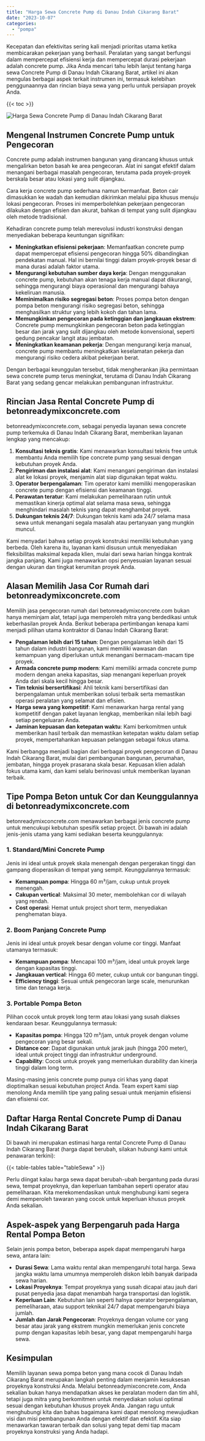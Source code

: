 ```yaml
---
title: "Harga Sewa Concrete Pump di Danau Indah Cikarang Barat"
date: "2023-10-07"
categories: 
  - "pompa"
---
```


Kecepatan dan efektivitas sering kali menjadi prioritas utama ketika membicarakan pekerjaan yang berhasil. Peralatan yang sangat berfungsi dalam mempercepat efisiensi kerja dan mempercepat durasi pekerjaan adalah concrete pump. Jika Anda mencari tahu lebih lanjut tentang harga sewa Concrete Pump di Danau Indah Cikarang Barat, artikel ini akan mengulas berbagai aspek terkait instrumen ini, termasuk kelebihan penggunaannya dan rincian biaya sewa yang perlu untuk persiapan proyek Anda.

{{< toc >}}

![Harga Sewa Concrete Pump di Danau Indah Cikarang Barat](https://betoncor8.github.io/pump/concrete-pump%20(10).png)

## Mengenal Instrumen Concrete Pump untuk Pengecoran

Concrete pump adalah instrumen bangunan yang dirancang khusus untuk mengalirkan beton basah ke area pengecoran. Alat ini sangat efektif dalam menangani berbagai masalah pengecoran, terutama pada proyek-proyek berskala besar atau lokasi yang sulit dijangkau.

Cara kerja concrete pump sederhana namun bermanfaat. Beton cair dimasukkan ke wadah dan kemudian dikirimkan melalui pipa khusus menuju lokasi pengecoran. Proses ini memperbolehkan pekerjaan pengecoran dilakukan dengan efisien dan akurat, bahkan di tempat yang sulit dijangkau oleh metode tradisional.

Kehadiran concrete pump telah merevolusi industri konstruksi dengan menyediakan beberapa keuntungan signifikan:

- **Meningkatkan efisiensi pekerjaan**: Memanfaatkan concrete pump dapat mempercepat efisiensi pengecoran hingga 50% dibandingkan pendekatan manual. Hal ini bernilai tinggi dalam proyek-proyek besar di mana durasi adalah faktor utama.
- **Mengurangi kebutuhan sumber daya kerja**: Dengan menggunakan concrete pump, kebutuhan akan tenaga kerja manual dapat dikurangi, sehingga mengurangi biaya operasional dan mengurangi bahaya kekeliruan manusia.
- **Meminimalkan risiko segregasi beton**: Proses pompa beton dengan pompa beton mengurangi risiko segregasi beton, sehingga menghasilkan struktur yang lebih kokoh dan tahan lama.
- **Memungkinkan pengecoran pada ketinggian dan jangkauan ekstrem**: Concrete pump memungkinkan pengecoran beton pada ketinggian besar dan jarak yang sulit dijangkau oleh metode konvensional, seperti gedung pencakar langit atau jembatan.
- **Meningkatkan keamanan pekerja**: Dengan mengurangi kerja manual, concrete pump membantu meningkatkan keselamatan pekerja dan mengurangi risiko cedera akibat pekerjaan berat.

Dengan berbagai keunggulan tersebut, tidak mengherankan jika permintaan sewa concrete pump terus meningkat, terutama di Danau Indah Cikarang Barat yang sedang gencar melakukan pembangunan infrastruktur.

## Rincian Jasa Rental Concrete Pump di betonreadymixconcrete.com

betonreadymixconcrete.com, sebagai penyedia layanan sewa concrete pump terkemuka di Danau Indah Cikarang Barat, memberikan layanan lengkap yang mencakup:

1. **Konsultasi teknis gratis**: Kami menawarkan konsultasi teknis free untuk membantu Anda memilih tipe concrete pump yang sesuai dengan kebutuhan proyek Anda.
2. **Pengiriman dan instalasi alat**: Kami menangani pengiriman dan instalasi alat ke lokasi proyek, menjamin alat siap digunakan tepat waktu.
3. **Operator berpengalaman**: Tim operator kami memiliki mengoperasikan concrete pump dengan efisiensi dan keamanan tinggi.
4. **Perawatan teratur**: Kami melakukan pemeliharaan rutin untuk memastikan kinerja optimal alat selama masa sewa, sehingga menghindari masalah teknis yang dapat menghambat proyek.
5. **Dukungan teknis 24/7**: Dukungan teknis kami ada 24/7 selama masa sewa untuk menangani segala masalah atau pertanyaan yang mungkin muncul.

Kami menyadari bahwa setiap proyek konstruksi memiliki kebutuhan yang berbeda. Oleh karena itu, layanan kami disusun untuk menyediakan fleksibilitas maksimal kepada klien, mulai dari sewa harian hingga kontrak jangka panjang. Kami juga menawarkan opsi penyesuaian layanan sesuai dengan ukuran dan tingkat kerumitan proyek Anda.

## Alasan Memilih Jasa Cor Rumah dari betonreadymixconcrete.com

Memilih jasa pengecoran rumah dari betonreadymixconcrete.com bukan hanya meminjam alat, tetapi juga memperoleh mitra yang berdedikasi untuk keberhasilan proyek Anda. Berikut beberapa pertimbangan kenapa kami menjadi pilihan utama kontraktor di Danau Indah Cikarang Barat:

- **Pengalaman lebih dari 15 tahun**: Dengan pengalaman lebih dari 15 tahun dalam industri bangunan, kami memiliki wawasan dan kemampuan yang diperlukan untuk menangani bermacam-macam tipe proyek.
- **Armada concrete pump modern**: Kami memiliki armada concrete pump modern dengan aneka kapasitas, siap menangani keperluan proyek Anda dari skala kecil hingga besar.
- **Tim teknisi bersertifikasi**: Ahli teknik kami bersertifikasi dan berpengalaman untuk memberikan solusi terbaik serta memastikan operasi peralatan yang selamat dan efisien.
- **Harga sewa yang kompetitif**: Kami menawarkan harga rental yang kompetitif dengan paket layanan lengkap, memberikan nilai lebih bagi setiap pengeluaran Anda.
- **Jaminan kepuasan dan ketepatan waktu**: Kami berkomitmen untuk memberikan hasil terbaik dan memastikan ketepatan waktu dalam setiap proyek, mempertahankan kepuasan pelanggan sebagai fokus utama.

Kami berbangga menjadi bagian dari berbagai proyek pengecoran di Danau Indah Cikarang Barat, mulai dari pembangunan bangunan, perumahan, jembatan, hingga proyek prasarana skala besar. Kepuasan klien adalah fokus utama kami, dan kami selalu berinovasi untuk memberikan layanan terbaik.

## Tipe Pompa Beton untuk Cor dan Keunggulannya di betonreadymixconcrete.com

betonreadymixconcrete.com menawarkan berbagai jenis concrete pump untuk mencukupi kebutuhan spesifik setiap project. Di bawah ini adalah jenis-jenis utama yang kami sediakan beserta keunggulannya:

### 1\. Standard/Mini Concrete Pump

Jenis ini ideal untuk proyek skala menengah dengan pergerakan tinggi dan gampang dioperasikan di tempat yang sempit. Keunggulannya termasuk:

- **Kemampuan pompa**: Hingga 60 m³/jam, cukup untuk proyek menengah.
- **Cakupan vertical**: Maksimal 30 meter, membolehkan cor di wilayah yang rendah.
- **Cost operasi**: Hemat untuk project short term, menyediakan penghematan biaya.

### 2\. Boom Panjang Concrete Pump

Jenis ini ideal untuk proyek besar dengan volume cor tinggi. Manfaat utamanya termasuk:

- **Kemampuan pompa**: Mencapai 100 m³/jam, ideal untuk proyek large dengan kapasitas tinggi.
- **Jangkauan vertical**: Hingga 60 meter, cukup untuk cor bangunan tinggi.
- **Efficiency tinggi**: Sesuai untuk pengecoran large scale, menurunkan time dan tenaga kerja.

### 3\. Portable Pompa Beton

Pilihan cocok untuk proyek long term atau lokasi yang susah diakses kendaraan besar. Keunggulannya termasuk:

- **Kapasitas pompa**: Hingga 120 m³/jam, untuk proyek dengan volume pengecoran yang besar sekali.
- **Distance cor**: Dapat digunakan untuk jarak jauh (hingga 200 meter), ideal untuk project tinggi dan infrastruktur underground.
- **Capability**: Cocok untuk proyek yang memerlukan durability dan kinerja tinggi dalam long term.

Masing-masing jenis concrete pump punya ciri khas yang dapat dioptimalkan sesuai kebutuhan project Anda. Team expert kami siap menolong Anda memilih tipe yang paling sesuai untuk menjamin efisiensi dan efisiensi cor.

## Daftar Harga Rental Concrete Pump di Danau Indah Cikarang Barat

Di bawah ini merupakan estimasi harga rental Concrete Pump di Danau Indah Cikarang Barat (harga dapat berubah, silakan hubungi kami untuk penawaran terkini):

{{< table-tables table="tableSewa" >}}

Perlu diingat kalau harga sewa dapat berubah-ubah bergantung pada durasi sewa, tempat proyeknya, dan keperluan tambahan seperti operator atau pemeliharaan. Kita merekomendasikan untuk menghubungi kami segera demi memperoleh tawaran yang cocok untuk keperluan khusus proyek Anda sekalian.

## Aspek-aspek yang Berpengaruh pada Harga Rental Pompa Beton

Selain jenis pompa beton, beberapa aspek dapat mempengaruhi harga sewa, antara lain:

- **Durasi Sewa**: Lama waktu rental akan mempengaruhi total harga. Sewa jangka waktu lama umumnya memperoleh diskon lebih banyak daripada sewa harian.
- **Lokasi Proyeknya**: Tempat proyeknya yang susah dicapai atau jauh dari pusat penyedia jasa dapat menambah harga transportasi dan logistik.
- **Keperluan Lain**: Kebutuhan lain seperti halnya operator berpengalaman, pemeliharaan, atau support teknikal 24/7 dapat mempengaruhi biaya jumlah.
- **Jumlah dan Jarak Pengecoran**: Proyeknya dengan volume cor yang besar atau jarak yang ekstrem mungkin memerlukan jenis concrete pump dengan kapasitas lebih besar, yang dapat mempengaruhi harga sewa.

## Kesimpulan

Memilih layanan sewa pompa beton yang mana cocok di Danau Indah Cikarang Barat merupakan langkah penting dalam menjamin kesuksesan proyeknya konstruksi Anda. Melalui betonreadymixconcrete.com, Anda sekalian bukan hanya mendapatkan akses ke peralatan modern dan tim ahli, tetapi juga mitra yang berkomitmen untuk menyediakan solusi optimal sesuai dengan kebutuhan khusus proyek Anda. Jangan ragu untuk menghubungi kita dan bahas bagaimana kami dapat menolong mewujudkan visi dan misi pembangunan Anda dengan efektif dan efektif. Kita siap menawarkan tawaran terbaik dan solusi yang tepat demi tiap macam proyeknya konstruksi yang Anda hadapi.
